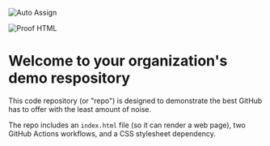 ![Auto Assign](https://github.com/Creloce/demo-repository/actions/workflows/auto-assign.yml/badge.svg)

![Proof HTML](https://github.com/Creloce/demo-repository/actions/workflows/proof-html.yml/badge.svg)

# Welcome to your organization's demo respository
This code repository (or "repo") is designed to demonstrate the best GitHub has to offer with the least amount of noise.

The repo includes an `index.html` file (so it can render a web page), two GitHub Actions workflows, and a CSS stylesheet dependency.
